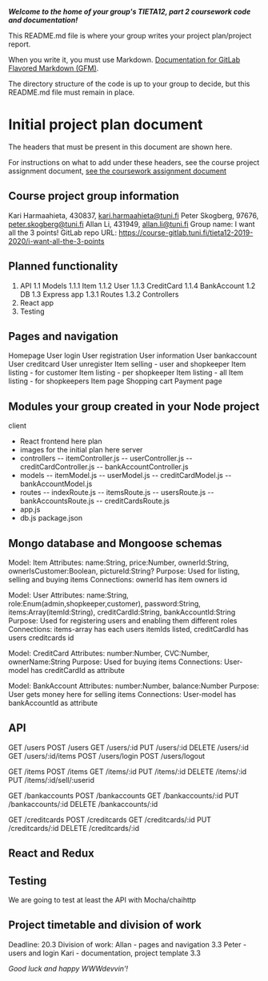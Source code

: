 **_Welcome to the home of your group's TIETA12, part 2 coursework code and documentation!_**

This README.md file is where your group writes your project plan/project report.

When you write it, you must use Markdown. [Documentation for GitLab Flavored Markdown (GFM)](https://docs.gitlab.com/ee/user/markdown.html).

The directory structure of the code is up to your group to decide, but this README.md file must remain in place.

# Initial project plan document

The headers that must be present in this document are shown here.

For instructions on what to add under these headers, see the course project assignment document, [see the coursework assignment document](https://docs.google.com/document/d/1ctG6mURrs1WlqwwPnMOFE_mSIEhZVCjp2XGefAZMdxQ/edit#heading=h.vsanic5plbto)

## Course project group information

Kari Harmaahieta, 430837, kari.harmaahieta@tuni.fi
Peter Skogberg, 97676, peter.skogberg@tuni.fi
Allan Li, 431949, allan.li@tuni.fi
Group name: I want all the 3 points!
GitLab repo URL: https://course-gitlab.tuni.fi/tieta12-2019-2020/i-want-all-the-3-points

## Planned functionality

1. API
   1.1 Models
   1.1.1 Item
   1.1.2 User
   1.1.3 CreditCard
   1.1.4 BankAccount
   1.2 DB
   1.3 Express app
   1.3.1 Routes
   1.3.2 Controllers
2. React app
3. Testing

## Pages and navigation

Homepage
User login
User registration
User information
User bankaccount
User creditcard
User unregister
Item selling - user and shopkeeper
Item listing - for customer
Item listing - per shopkeeper
Item listing - all
Item listing - for shopkeepers
Item page
Shopping cart
Payment page

## Modules your group created in your Node project

client

- React frontend here
  plan
- images for the initial plan here
  server
- controllers
  -- itemController.js
  -- userController.js
  -- creditCardController.js
  -- bankAccountController.js
- models
  -- itemModel.js
  -- userModel.js
  -- creditCardModel.js
  -- bankAccountModel.js
- routes
  -- indexRoute.js
  -- itemsRoute.js
  -- usersRoute.js
  -- bankAccountsRoute.js
  -- creditCardsRoute.js
- app.js
- db.js
  package.json

## Mongo database and Mongoose schemas

Model: Item
Attributes: name:String, price:Number, ownerId:String, ownerIsCustomer:Boolean, pictureId:String?
Purpose: Used for listing, selling and buying items
Connections: ownerId has item owners id

Model: User
Attributes: name:String, role:Enum(admin,shopkeeper,customer), password:String, items:Array(itemId:String), creditCardId:String, bankAccountId:String
Purpose: Used for registering users and enabling them different roles
Connections: items-array has each users itemIds listed, creditCardId has users creditcards id

Model: CreditCard
Attributes: number:Number, CVC:Number, ownerName:String
Purpose: Used for buying items
Connections: User-model has creditCardId as attribute

Model: BankAccount
Attributes: number:Number, balance:Number
Purpose: User gets money here for selling items
Connections: User-model has bankAccountId as attribute

## API

GET /users
POST /users
GET /users/:id
PUT /users/:id
DELETE /users/:id
GET /users/:id/items
POST /users/login
POST /users/logout

GET /items
POST /items
GET /items/:id
PUT /items/:id
DELETE /items/:id
PUT /items/:id/sell/:userid

GET /bankaccounts
POST /bankaccounts
GET /bankaccounts/:id
PUT /bankaccounts/:id
DELETE /bankaccounts/:id

GET /creditcards
POST /creditcards
GET /creditcards/:id
PUT /creditcards/:id
DELETE /creditcards/:id

## React and Redux

## Testing

We are going to test at least the API with Mocha/chaihttp

## Project timetable and division of work

Deadline: 20.3
Division of work:
Allan - pages and navigation 3.3
Peter - users and login
Kari - documentation, project template 3.3

_Good luck and happy WWWdevvin’!_
